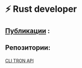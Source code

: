# ⚡ Rust developer <p>
## [Публикации](https://teletype.in/@x0fibonacci) : <p>
## Репозитории: <p>
[CLI TRON API](https://github.com/x0Fibonacci/tronapi) <p>
<!---
x0Fibonacci/x0Fibonacci is a ✨ special ✨ repository because its `README.md` (this file) appears on your GitHub profile.
You can click the Preview link to take a look at your changes.
--->
